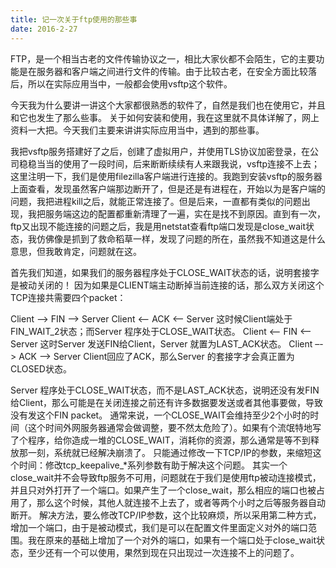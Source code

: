 ```yaml
---
title: 记一次关于ftp使用的那些事
date: 2016-2-27
---
```


FTP，是一个相当古老的文件传输协议之一，相比大家伙都不会陌生，它的主要功能是在服务器和客户端之间进行文件的传输。由于比较古老，在安全方面比较落后，所以在实际应用当中，一般都会使用vsftp这个软件。

今天我为什么要讲一讲这个大家都很熟悉的软件了，自然是我们也在使用它，并且和它也发生了那么些事。
关于如何安装和使用，我在这里就不具体详解了，网上资料一大把。今天我们主要来讲讲实际应用当中，遇到的那些事。

我把vsftp服务搭建好了之后，创建了虚拟用户，并使用TLS协议加密登录，在公司稳稳当当的使用了一段时间，后来断断续续有人来跟我说，vsftp连接不上去；这里注明一下，我们是使用filezilla客户端进行连接的。我跑到安装vsftp的服务器上面查看，发现虽然客户端那边断开了，但是还是有进程在，开始以为是客户端的问题，我把进程kill之后，就能正常连接了。但是后来，一直都有类似的问题出现，我把服务端这边的配置都重新清理了一遍，实在是找不到原因。直到有一次，ftp又出现不能连接的问题之后，我是用netstat查看ftp端口发现是close_wait状态，我仿佛像是抓到了救命稻草一样，发现了问题的所在，虽然我不知道这是什么意思，但我敢肯定，问题就在这。

首先我们知道，如果我们的服务器程序处于CLOSE_WAIT状态的话，说明套接字是被动关闭的！
因为如果是CLIENT端主动断掉当前连接的话，那么双方关闭这个TCP连接共需要四个packet：

Client –-> FIN  –-> Server
Client <–- ACK  <–- Server
这时候Client端处于FIN_WAIT_2状态；而Server 程序处于CLOSE_WAIT状态。
Client <–- FIN  <–- Server
这时Server 发送FIN给Client，Server 就置为LAST_ACK状态。
Client –-> ACK  –-> Server
Client回应了ACK，那么Server 的套接字才会真正置为CLOSED状态。

Server 程序处于CLOSE_WAIT状态，而不是LAST_ACK状态，说明还没有发FIN给Client，那么可能是在关闭连接之前还有许多数据要发送或者其他事要做，导致没有发这个FIN packet。
通常来说，一个CLOSE_WAIT会维持至少2个小时的时间（这个时间外网服务器通常会做调整，要不然太危险了）。如果有个流氓特地写了个程序，给你造成一堆的CLOSE_WAIT，消耗你的资源，那么通常是等不到释放那一刻，系统就已经解决崩溃了。
只能通过修改一下TCP/IP的参数，来缩短这个时间：修改tcp_keepalive_*系列参数有助于解决这个问题。
其实一个close_wait并不会导致ftp服务不可用，问题就在于我们是使用ftp被动连接模式，并且只对外打开了一个端口。如果产生了一个close_wait，那么相应的端口也被占用了，那么这个时候，其他人就连接不上去了，或者等两个小时之后等服务器自动断开。
解决方法，要么修改TCP/IP参数，这个比较麻烦，所以采用第二种方式，增加一个端口，由于是被动模式，我们是可以在配置文件里面定义对外的端口范围。我在原来的基础上增加了一个对外的端口，如果有一个端口处于close_wait状态，至少还有一个可以使用，果然到现在只出现过一次连接不上的问题了。
